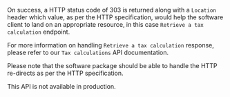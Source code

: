 On success, a HTTP status code of 303 is returned along with a `Location` header which value, as per the HTTP specification, would help the software client to land on an appropriate resource, in this case `Retrieve a tax calculation` endpoint. 

For more information on handling `Retrieve a tax calculation` response, please refer to our `Tax calculations` API documentation. 

Please note that the software package should be able to handle the HTTP re-directs as per the HTTP specification.

This API is not available in production.